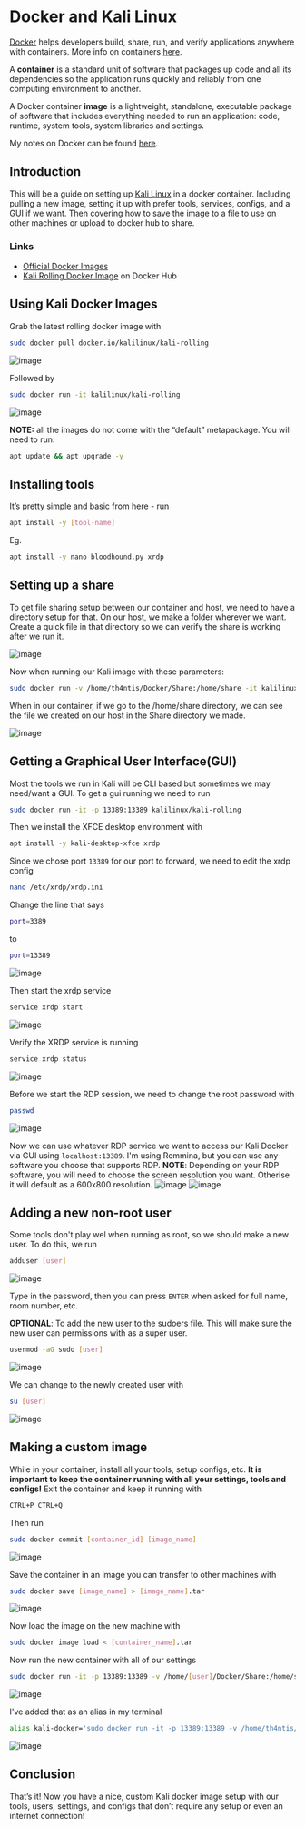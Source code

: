 # Docker and Kali Linux

[Docker](https://www.docker.com/) helps developers build, share, run, and verify applications anywhere with containers. More info on containers [here](https://www.docker.com/resources/what-container/).

A **container** is a standard unit of software that packages up code and all its dependencies so the application runs quickly and reliably from one computing environment to another.

A Docker container **image** is a lightweight, standalone, executable package of software that includes everything needed to run an application: code, runtime, system tools, system libraries and settings.

My notes on Docker can be found [here](../general-info/docker.md).

## Introduction

This will be a guide on setting up [Kali Linux](https://www.kali.org/) in a docker container. Including pulling a new image, setting it up with prefer tools, services, configs, and a GUI if we want. Then covering how to save the image to a file to use on other machines or upload to docker hub to share.

### Links

* [Official Docker Images](https://www.kali.org/docs/containers/official-kalilinux-docker-images/)
* [Kali Rolling Docker Image](https://hub.docker.com/r/kalilinux/kali-rolling) on Docker Hub

## Using Kali Docker Images

Grab the latest rolling docker image with

```bash
sudo docker pull docker.io/kalilinux/kali-rolling
```

![image](https://github.com/Th4ntis/th4ntis.github.io/assets/53808039/7b0c93c1-1093-4520-9916-d263a15ab181)

Followed by

```bash
sudo docker run -it kalilinux/kali-rolling
```

![image](https://github.com/Th4ntis/th4ntis.github.io/assets/53808039/d0b736c5-9f37-41c4-9ed2-f6ec7b626178)

**NOTE:** all the images do not come with the “default” metapackage. You will need to run:

```bash
apt update && apt upgrade -y
```

## Installing tools

It’s pretty simple and basic from here - run

```bash
apt install -y [tool-name]
```

Eg.

```bash
apt install -y nano bloodhound.py xrdp
```

## Setting up a share

To get file sharing setup between our container and host, we need to have a directory setup for that. On our host, we make a folder wherever we want. Create a quick file in that directory so we can verify the share is working after we run it.

![image](https://github.com/Th4ntis/th4ntis.github.io/assets/53808039/c20295f4-803f-4a4e-9418-0b81c49d9fc3)

Now when running our Kali image with these parameters:

```bash
sudo docker run -v /home/th4ntis/Docker/Share:/home/share -it kalilinux/kali-rolling
```

When in our container, if we go to the /home/share directory, we can see the file we created on our host in the Share directory we made.

![image](https://github.com/Th4ntis/th4ntis.github.io/assets/53808039/c0041331-c9fe-4660-ad88-94f748d68981)

## Getting a Graphical User Interface(GUI)

Most the tools we run in Kali will be CLI based but sometimes we may need/want a GUI. To get a gui running we need to run

```bash
sudo docker run -it -p 13389:13389 kalilinux/kali-rolling
```

Then we install the XFCE desktop environment with

```bash
apt install -y kali-desktop-xfce xrdp
```

Since we chose port `13389` for our port to forward, we need to edit the xrdp config

```bash
nano /etc/xrdp/xrdp.ini
```

Change the line that says

```bash
port=3389
```

to

```bash
port=13389
```

![image](https://github.com/Th4ntis/th4ntis.github.io/assets/53808039/20a77e9b-2285-4110-8299-330be196c9b8)

Then start the xrdp service

```bash
service xrdp start
```

![image](https://github.com/Th4ntis/th4ntis.github.io/assets/53808039/bfccd791-cb8b-44f1-ad43-ba9c21fc4924)

Verify the XRDP service is running

```bash
service xrdp status
```

![image](https://github.com/Th4ntis/th4ntis.github.io/assets/53808039/604a1961-5349-440d-ac09-b27e15ee7509)

Before we start the RDP session, we need to change the root password with

```bash
passwd
```

![image](https://github.com/Th4ntis/th4ntis.github.io/assets/53808039/48e587bd-3f2e-468c-8bb5-c31e522a896d)

Now we can use whatever RDP service we want to access our Kali Docker via GUI using `localhost:13389`. I'm using Remmina, but you can use any software you choose that supports RDP. **NOTE**: Depending on your RDP software, you will need to choose the screen resolution you want. Otherise it will default as a 600x800 resolution. ![image](https://github.com/Th4ntis/th4ntis.github.io/assets/53808039/7977f8f4-f68b-49c7-a6e2-f3477caa2b61) ![image](https://github.com/Th4ntis/th4ntis.github.io/assets/53808039/d41d7f23-f5c8-45ba-b21d-2257df32a0d2)

## Adding a new non-root user

Some tools don't play wel when running as root, so we should make a new user. To do this, we run

```bash
adduser [user]
```

![image](https://github.com/Th4ntis/th4ntis.github.io/assets/53808039/8ef3220c-2ae2-4f48-b64b-c602efd47f26)

Type in the password, then you can press `ENTER` when asked for full name, room number, etc.

**OPTIONAL**: To add the new user to the sudoers file. This will make sure the new user can permissions with as a super user.

```bash
usermod -aG sudo [user]
```

![image](https://github.com/Th4ntis/th4ntis.github.io/assets/53808039/35e0553e-e1f2-4d20-8d61-4718b3adc3d3)

We can change to the newly created user with

```bash
su [user]
```

![image](https://github.com/Th4ntis/th4ntis.github.io/assets/53808039/f0909613-a81d-4a70-8f62-63d46ad9b590)

## Making a custom image

While in your container, install all your tools, setup configs, etc. **It is important to keep the container running with all your settings, tools and configs!** Exit the container and keep it running with

```bash
CTRL+P CTRL+Q
```

Then run

```bash
sudo docker commit [container_id] [image_name]
```

![image](https://github.com/Th4ntis/th4ntis.github.io/assets/53808039/2890810a-653f-4e3a-8576-afded127fea0)

Save the container in an image you can transfer to other machines with

```bash
sudo docker save [image_name] > [image_name].tar
```

![image](https://github.com/Th4ntis/th4ntis.github.io/assets/53808039/95d5cf59-a7f6-4012-b17f-758e8b5cc3d2)

Now load the image on the new machine with

```bash
sudo docker image load < [container_name].tar
```

Now run the new container with all of our settings

```bash
sudo docker run -it -p 13389:13389 -v /home/[user]/Docker/Share:/home/share [container_name]
```

![image](https://github.com/Th4ntis/th4ntis.github.io/assets/53808039/36a09698-ec4c-493e-95c3-66b1c818e24b)

I've added that as an alias in my terminal

```bash
alias kali-docker='sudo docker run -it -p 13389:13389 -v /home/th4ntis/Docker/Share:/home/share [container_name]'
```

![image](https://github.com/Th4ntis/th4ntis.github.io/assets/53808039/91430791-5cb6-4c24-99ac-0996a1558587)

## Conclusion

That’s it! Now you have a nice, custom Kali docker image setup with our tools, users, settings, and configs that don’t require any setup or even an internet connection!
